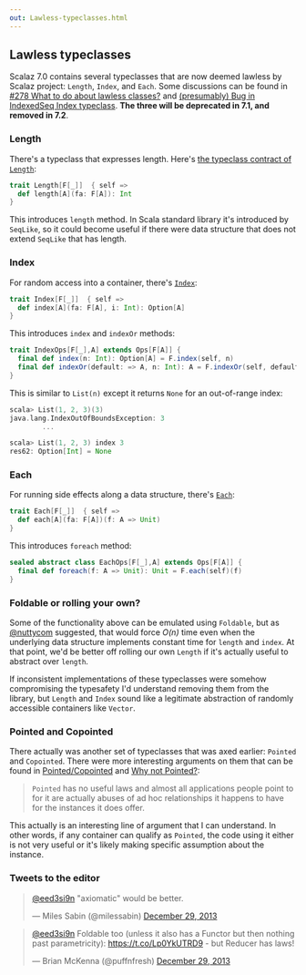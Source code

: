 ```yaml
---
out: Lawless-typeclasses.html
---
```


Lawless typeclasses
-------------------

  [pc]: https://groups.google.com/d/msg/scalaz/7OE_Nsreqq0/vUs7-tyf1nsJ
  [why]: http://www.haskell.org/haskellwiki/Why_not_Pointed%3F

Scalaz 7.0 contains several typeclasses that are now deemed lawless by Scalaz project: `Length`, `Index`, and `Each`. Some discussions can be found in [#278 What to do about lawless classes?](https://github.com/scalaz/scalaz/issues/278) and [(presumably) Bug in IndexedSeq Index typeclass](https://groups.google.com/d/msg/scalaz/aJx69eWMK6M/gAtne2v6RJYJ). __The three will be deprecated in 7.1, and removed in 7.2__.

### Length

There's a typeclass that expresses length. Here's [the typeclass contract of `Length`]($scalazBaseUrl$/core/src/main/scala/scalaz/Length.scala):

```scala
trait Length[F[_]]  { self =>
  def length[A](fa: F[A]): Int
}
```

This introduces `length` method. In Scala standard library it's introduced by `SeqLike`, so it could become useful if there were data structure that does not extend `SeqLike` that has length.

### Index

For random access into a container, there's [`Index`]($scalazBaseUrl$/core/src/main/scala/scalaz/Index.scala):

```scala
trait Index[F[_]]  { self =>
  def index[A](fa: F[A], i: Int): Option[A]
}
```

This introduces `index` and `indexOr` methods:

```scala
trait IndexOps[F[_],A] extends Ops[F[A]] {
  final def index(n: Int): Option[A] = F.index(self, n)
  final def indexOr(default: => A, n: Int): A = F.indexOr(self, default, n)
}
```

This is similar to `List(n)` except it returns `None` for an out-of-range index:

```scala
scala> List(1, 2, 3)(3)
java.lang.IndexOutOfBoundsException: 3
        ...

scala> List(1, 2, 3) index 3
res62: Option[Int] = None
```

### Each

For running side effects along a data structure, there's [`Each`]($scalazBaseUrl$/core/src/main/scala/scalaz/Each.scala):

```scala
trait Each[F[_]]  { self =>
  def each[A](fa: F[A])(f: A => Unit)
}
```

This introduces `foreach` method:

```scala
sealed abstract class EachOps[F[_],A] extends Ops[F[A]] {
  final def foreach(f: A => Unit): Unit = F.each(self)(f)
}
```

### Foldable or rolling your own?

Some of the functionality above can be emulated using `Foldable`, but as [@nuttycom](https://github.com/scalaz/scalaz/issues/278#issuecomment-16748242) suggested, that would force *O(n)* time even when the underlying data structure implements constant time for `length` and `index`. At that point, we'd be better off rolling our own `Length` if it's actually useful to abstract over `length`.

If inconsistent implementations of these typeclasses were somehow compromising the typesafety I'd understand removing them from the library, but `Length` and `Index` sound like a legitimate abstraction of randomly accessible containers like `Vector`.

### Pointed and Copointed

There actually was another set of typeclasses that was axed earlier: `Pointed` and `Copointed`. There were more interesting arguments on them that can be found in [Pointed/Copointed][pc] and [Why not Pointed?][why]:

> `Pointed` has no useful laws and almost all applications people point to for it are actually abuses of ad hoc relationships it happens to have for the instances it does offer.

This actually is an interesting line of argument that I can understand. In other words, if any container can qualify as `Pointed`, the code using it either is not very useful or it's likely making specific assumption about the instance.

### Tweets to the editor

<blockquote class="twitter-tweet" data-conversation="none" lang="en"><p><a href="https://twitter.com/eed3si9n">@eed3si9n</a> &quot;axiomatic&quot; would be better.</p>&mdash; Miles Sabin (@milessabin) <a href="https://twitter.com/milessabin/statuses/417228497040732160">December 29, 2013</a></blockquote>

<blockquote class="twitter-tweet" data-conversation="none" lang="en"><p><a href="https://twitter.com/eed3si9n">@eed3si9n</a> Foldable too (unless it also has a Functor but then nothing past parametricity): <a href="https://t.co/Lp0YkUTRD9">https://t.co/Lp0YkUTRD9</a> - but Reducer has laws!</p>&mdash; Brian McKenna (@puffnfresh) <a href="https://twitter.com/puffnfresh/statuses/417332352260374528">December 29, 2013</a></blockquote>
<script async src="//platform.twitter.com/widgets.js" charset="utf-8"></script>
